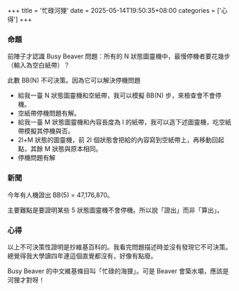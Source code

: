 +++
title = '忙碌河狸'
date = 2025-05-14T19:50:35+08:00
categories = ['心得']
+++

### 命題
前陣子才認識 Busy Beaver 問題：所有的 N 狀態圖靈機中，最慢停機者要花幾步（輸入為空白紙帶）？

此數 BB(N) 不可決策。因為它可以解決停機問題
- 給我一臺 N 狀態圖靈機和空紙帶，我可以模擬 BB(N) 步，來檢查會不會停機。
- 空紙帶停機問題有解。
- 給我一臺 M 狀態圖靈機和內容長度為 l 的紙帶，我可以造下述圖靈機，吃空紙帶模擬其停機與否。
- 2l+M 狀態的圖靈機，前 2l 個狀態會把給的內容寫到空紙帶上，再移動回起點，其餘 M 狀態與原本相同。
- 停機問題有解

### 新聞
今年有人機證出 BB(5) = 47,176,870。

主要難點是要證明某些 5 狀態圖靈機不會停機。所以說「證出」而非「算出」。

### 心得
以上不可決策性證明是抄維基百科的。我看完問題描述時並沒有發現它不可決策。
總覺得我大學讀四年連這個直覺都沒有，好像有點廢。

Busy Beaver 的中文維基條目叫「忙碌的海狸」。可是 Beaver 會築水壩，應該是河狸才對呀！
